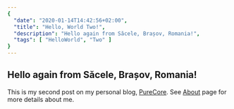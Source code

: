```yaml
---
{
  "date": "2020-01-14T14:42:56+02:00",
  "title": "Hello, World Two!",
  "description": "Hello again from Săcele, Brașov, Romania!",
  "tags": [ "HelloWorld", "Two" ]
}
---
```


## Hello again from Săcele, Brașov, Romania!

This is my second post on my personal blog, [PureCore](https://purecore.ro).
See [About](../../about/) page for more details about me.
